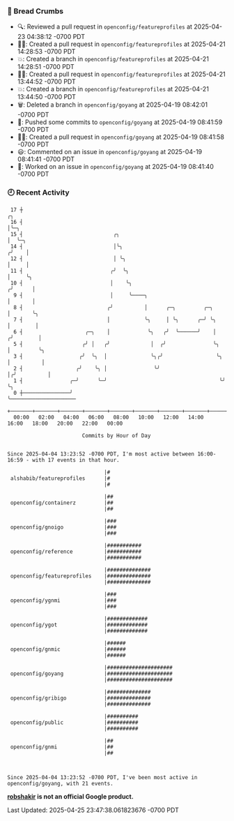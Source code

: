 ### 🍞 Bread Crumbs

 * 🔍: Reviewed a pull request in  `openconfig/featureprofiles` at 2025-04-23 04:38:12 -0700 PDT
 * ✍🏼: Created a pull request in `openconfig/featureprofiles` at 2025-04-21 14:28:53 -0700 PDT
 * 💥: Created a branch in `openconfig/featureprofiles` at 2025-04-21 14:28:51 -0700 PDT
 * ✍🏼: Created a pull request in `openconfig/featureprofiles` at 2025-04-21 13:44:52 -0700 PDT
 * 💥: Created a branch in `openconfig/featureprofiles` at 2025-04-21 13:44:50 -0700 PDT
 * 🗑: Deleted a branch in `openconfig/goyang` at 2025-04-19 08:42:01 -0700 PDT
 * 🚢: Pushed some commits to `openconfig/goyang` at 2025-04-19 08:41:59 -0700 PDT
 * ✍🏼: Created a pull request in `openconfig/goyang` at 2025-04-19 08:41:58 -0700 PDT
 * 😃: Commented on an issue in `openconfig/goyang` at 2025-04-19 08:41:41 -0700 PDT
 * 👀: Worked on an issue in `openconfig/goyang` at 2025-04-19 08:41:40 -0700 PDT

### 🕘 Recent Activity
```
 17 ┼                                                                    ╭╮
 16 ┤                                                                    │╰─╮
 15 ┤                             ╭╮                                     │  ╰─╮
 14 ┤                             │╰╮                                   ╭╯    │
 12 ┤                             │ ╰╮                                  │     │
 11 ┤                            ╭╯  ╰╮                                 │     ╰╮
 10 ┤                            │    ╰╮                               ╭╯      │
  9 ┤                            │     ╰────╮                          │       │
  8 ┤                           ╭╯          │      ╭─╮         ╭─╮     │       ╰╮
  7 ┤                           │           ╰╮     │ ╰╮      ╭─╯ ╰╮    │        │
  6 ┤                    ╭─╮    │            ╰╮   ╭╯  ╰──────╯    │   ╭╯        │
  5 ┤                   ╭╯ │   ╭╯             │  ╭╯               ╰╮  │         ╰╮
  3 ┤                  ╭╯  ╰╮  │              ╰╮╭╯                 ╰╮ │          │
  2 ┤                 ╭╯    ╰╮ │               ╰╯                   │╭╯          │
  1 ┤               ╭─╯      ╰─╯                                    ╰╯           ╰╮
  0 ┼───────────────╯                                                             ╰─────────────────────
    +───────+───────+───────+───────+───────+───────+───────+───────+───────+───────+───────+───────+────
  00:00   02:00   04:00   06:00   08:00   10:00   12:00   14:00   16:00   18:00   20:00   22:00   00:00   

						Commits by Hour of Day


Since 2025-04-04 13:23:52 -0700 PDT, I'm most active between 16:00-16:59 - with 17 events in that hour.

```



```
                               |#
 alshabib/featureprofiles      |#
                               |#

                               |##
 openconfig/containerz         |##
                               |##

                               |###
 openconfig/gnoigo             |###
                               |###

                               |###########
 openconfig/reference          |###########
                               |###########

                               |##############
 openconfig/featureprofiles    |##############
                               |##############

                               |###
 openconfig/ygnmi              |###
                               |###

                               |#############
 openconfig/ygot               |#############
                               |#############

                               |######
 openconfig/gnmic              |######
                               |######

                               |#####################
 openconfig/goyang             |#####################
                               |#####################

                               |##############
 openconfig/gribigo            |##############
                               |##############

                               |##########
 openconfig/public             |##########
                               |##########

                               |##
 openconfig/gnmi               |##
                               |##



Since 2025-04-04 13:23:52 -0700 PDT, I've been most active in openconfig/goyang, with 21 events.

```
**[robshakir](mailto:robjs@google.com) is not an official Google product.**  


Last Updated: 2025-04-25 23:47:38.061823676 -0700 PDT
